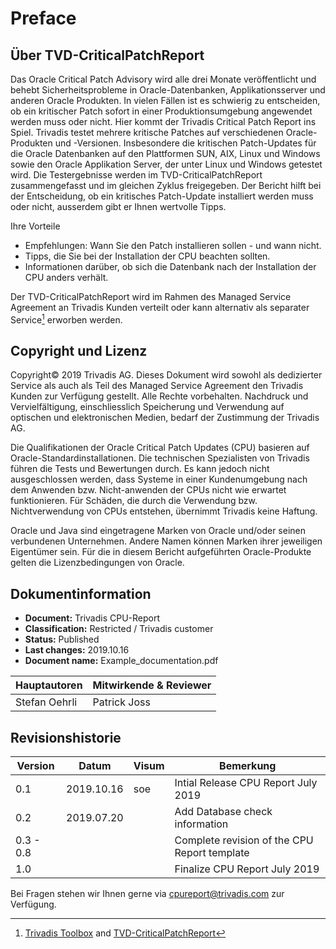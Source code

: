 # Preface

## Über TVD-CriticalPatchReport

Das Oracle Critical Patch Advisory wird alle drei Monate veröffentlicht und behebt Sicherheitsprobleme in Oracle-Datenbanken, Applikationsserver und anderen Oracle Produkten. In vielen Fällen ist es schwierig zu entscheiden, ob ein kritischer Patch sofort in einer Produktionsumgebung angewendet werden muss oder nicht. Hier kommt der Trivadis Critical Patch Report ins Spiel. Trivadis testet mehrere kritische Patches auf verschiedenen Oracle-Produkten und -Versionen. Insbesondere die kritischen Patch-Updates für die Oracle Datenbanken auf den Plattformen SUN, AIX, Linux und Windows sowie den Oracle Applikation Server, der unter Linux und Windows getestet wird. Die Testergebnisse werden im TVD-CriticalPatchReport zusammengefasst und im gleichen Zyklus freigegeben. Der Bericht hilft bei der Entscheidung, ob ein kritisches Patch-Update installiert werden muss oder nicht, ausserdem gibt er Ihnen wertvolle Tipps.

Ihre Vorteile

* Empfehlungen: Wann Sie den Patch installieren sollen - und wann nicht.
* Tipps, die Sie bei der Installation der CPU beachten sollten.
* Informationen darüber, ob sich die Datenbank nach der Installation der CPU anders verhält.

Der TVD-CriticalPatchReport wird im Rahmen des Managed Service Agreement an Trivadis Kunden verteilt oder kann alternativ als separater Service[^1] erworben werden.

[^1]: [Trivadis Toolbox](https://www.trivadis.com/en/trivadis-toolbox) and [TVD-CriticalPatchReport](https://www.trivadis.com/en/trivadis-toolbox#cpr)

## Copyright und Lizenz

Copyright© 2019 Trivadis AG. Dieses Dokument wird sowohl als dedizierter Service als auch als Teil des Managed Service Agreement den Trivadis Kunden zur Verfügung gestellt. Alle Rechte vorbehalten. Nachdruck und Vervielfältigung, einschliesslich Speicherung und Verwendung auf optischen und elektronischen Medien, bedarf der Zustimmung der Trivadis AG.

Die Qualifikationen der Oracle Critical Patch Updates (CPU) basieren auf Oracle-Standardinstallationen. Die technischen Spezialisten von Trivadis führen die Tests und Bewertungen durch. Es kann jedoch nicht ausgeschlossen werden, dass Systeme in einer Kundenumgebung nach dem Anwenden bzw. Nicht-anwenden der CPUs nicht wie erwartet funktionieren. Für Schäden, die durch die Verwendung bzw. Nichtverwendung von CPUs entstehen, übernimmt Trivadis keine Haftung.

Oracle und Java sind eingetragene Marken von Oracle und/oder seinen verbundenen Unternehmen. Andere Namen können Marken ihrer jeweiligen Eigentümer sein. Für die in diesem Bericht aufgeführten Oracle-Produkte gelten die Lizenzbedingungen von Oracle.

## Dokumentinformation

* **Document:**          Trivadis CPU-Report
* **Classification:**    Restricted / Trivadis customer
* **Status:**            Published
* **Last changes:**      2019.10.16
* **Document name:**     Example_documentation.pdf

| Hauptautoren  | Mitwirkende & Reviewer                                             |
|---------------|--------------------------------------------------------------------|
| Stefan Oehrli | Patrick Joss                                                       |

## Revisionshistorie

| Version   | Datum      | Visum | Bemerkung                                    |
|-----------|------------|-------|----------------------------------------------|
| 0.1       | 2019.10.16 | soe   | Intial Release CPU Report July 2019          |
| 0.2       | 2019.07.20 |       | Add Database check information               |
| 0.3 - 0.8 |            |       | Complete revision of the CPU Report template |
| 1.0       |            |       | Finalize CPU Report July 2019                |

Bei Fragen stehen wir Ihnen gerne via [cpureport@trivadis.com](cpureport@trivadis.com) zur Verfügung.

